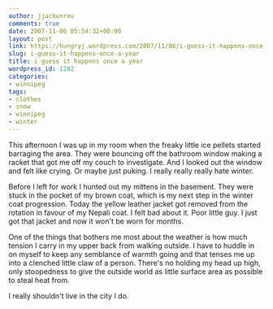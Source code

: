 ```yaml
---
author: jjackunrau
comments: true
date: 2007-11-06 05:54:32+00:00
layout: post
link: https://hungryj.wordpress.com/2007/11/06/i-guess-it-happens-once-a-year/
slug: i-guess-it-happens-once-a-year
title: i guess it happens once a year
wordpress_id: 1282
categories:
- winnipeg
tags:
- clothes
- snow
- winnipeg
- winter
---
```


This afternoon I was up in my room when the freaky little ice pellets started barraging the area. They were bouncing off the bathroom window making a racket that got me off my couch to investigate. And I looked out the window and felt like crying. Or maybe just puking. I really really really hate winter.

Before I left for work I hunted out my mittens in the basement. They were stuck in the pocket of my brown coat, which is my next step in the winter coat progression. Today the yellow leather jacket got removed from the rotation in favour of my Nepali coat. I felt bad about it. Poor little guy. I just got that jacket and now it won't be worn for months.

One of the things that bothers me most about the weather is how much tension I carry in my upper back from walking outside. I have to huddle in on myself to keep any semblance of warmth going and that tenses me up into a clenched little claw of a person. There's no holding my head up high, only stoopedness to give the outside world as little surface area as possible to steal heat from.

I really shouldn't live in the city I do.
